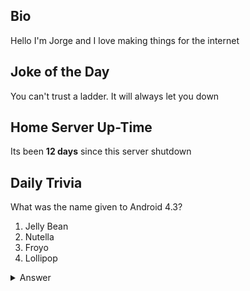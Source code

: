 ## Bio

Hello I'm Jorge and I love making things for the internet

## Joke of the Day

You can't trust a ladder. It will always let you down

## Home Server Up-Time

Its been **12 days** since this server shutdown


## Daily Trivia

What was the name given to Android 4.3?
 1. Jelly Bean
 2. Nutella
 3. Froyo
 4. Lollipop

<details>
  <summary>Answer</summary>
  Jelly Bean
</details>
